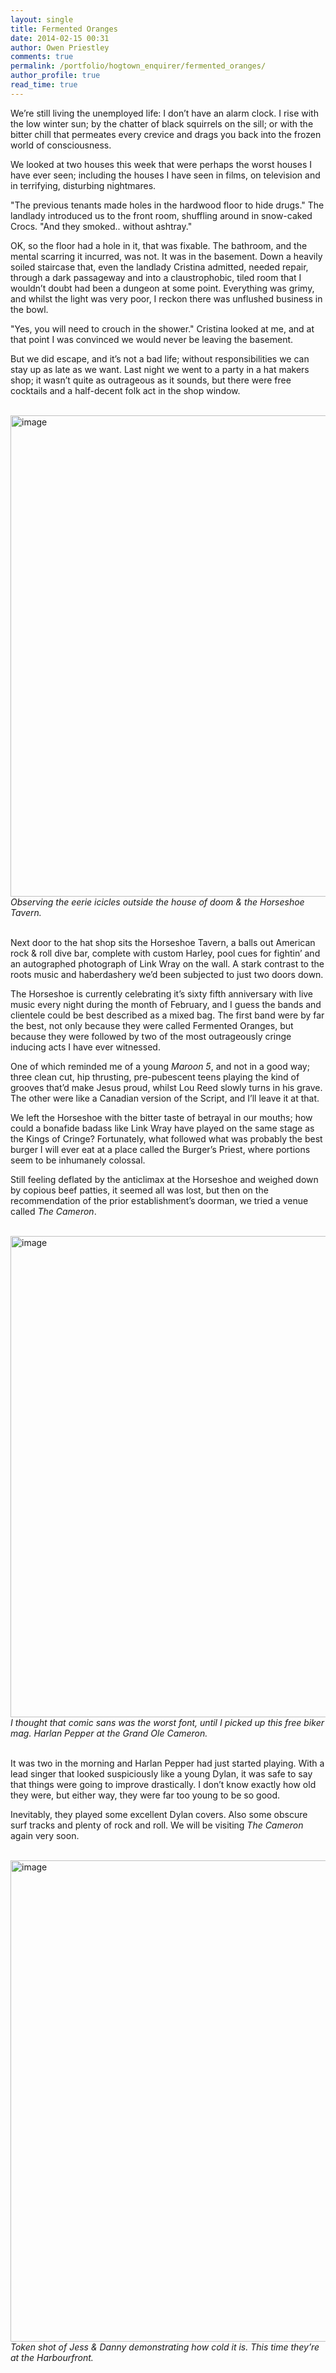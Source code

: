 ```yaml
---
layout: single
title: Fermented Oranges
date: 2014-02-15 00:31
author: Owen Priestley
comments: true
permalink: /portfolio/hogtown_enquirer/fermented_oranges/
author_profile: true
read_time: true
---
```

<p><span>We&#8217;re still living the unemployed life: I don’t have an alarm clock. I rise with the low winter sun; by the chatter of black squirrels on the sill; or with the bitter chill that permeates every crevice and drags you back into the frozen world of consciousness.</span></p>
<p>We looked at two houses this week that were perhaps the worst houses I have ever seen; including the houses I have seen in films, on television and in terrifying, disturbing nightmares.</p>
<p>"The previous tenants made holes in the hardwood floor to hide drugs." The landlady introduced us to the front room, shuffling around in snow-caked Crocs. "And they smoked.. without ashtray."</p>
<p>OK, so the floor had a hole in it, that was fixable. The bathroom, and the mental scarring it incurred, was not. It was in the basement. Down a heavily soiled staircase that, even the landlady Cristina admitted, needed repair, through a dark passageway and into a claustrophobic, tiled room that I wouldn&#8217;t doubt had been a dungeon at some point. Everything was grimy, and whilst the light was very poor, I reckon there was unflushed business in the bowl.</p>
<p>"Yes, you will need to crouch in the shower." Cristina looked at me, and at that point I was convinced we would never be leaving the basement. </p>
<p>But we did escape, and it&#8217;s not a bad life; without responsibilities we can stay up as late as we want. Last night we went to a party in a hat makers shop; it wasn&#8217;t quite as outrageous as it sounds, but there were free cocktails and a half-decent folk act in the shop window.<br /><br /></p>
<p><img alt="image" src="https://31.media.tumblr.com/98b88ffb989085a22fde99a60ad54421/tumblr_inline_n10g18v8pN1rde5ly.jpg" width="770px" /><br /><em>Observing the eerie icicles outside the house of doom &amp; the Horseshoe Tavern.</em></p>
<p><br />Next door to the hat shop sits the Horseshoe Tavern, a balls out American rock &amp; roll dive bar, complete with custom Harley, pool cues for fightin&#8217; and an autographed photograph of Link Wray on the wall. A stark contrast to the roots music and haberdashery we&#8217;d been subjected to just two doors down.</p>
<p>The Horseshoe is currently celebrating it&#8217;s sixty fifth anniversary with live music every night during the month of February, and I guess the bands and clientele could be best described as a mixed bag. The first band were by far the best, not only because they were called Fermented Oranges, but because they were followed by two of the most outrageously cringe inducing acts I have ever witnessed.</p>
<p>One of which reminded me of a young <em>Maroon 5</em>, and not in a good way; three clean cut, hip thrusting, pre-pubescent teens playing the kind of grooves that&#8217;d make Jesus proud, whilst Lou Reed slowly turns in his grave. The other were like a Canadian version of the Script, and I&#8217;ll leave it at that.</p>
<p>We left the Horseshoe with the bitter taste of betrayal in our mouths; how could a bonafide badass like Link Wray have played on the same stage as the Kings of Cringe? Fortunately, what followed what was probably the best burger I will ever eat at a place called the Burger&#8217;s Priest, where portions seem to be inhumanely colossal.</p>
<p>Still feeling deflated by the anticlimax at the Horseshoe and weighed down by copious beef patties, it seemed all was lost, but then on the recommendation of the prior establishment&#8217;s doorman, we tried a venue called <em>The Cameron</em>.<br /><br /></p>
<p><img alt="image" src="https://31.media.tumblr.com/122484370d7720f24b297ec6bd5ed5fa/tumblr_inline_n10gl3c1vI1rde5ly.jpg" width="770px" /><br /><em>I thought that comic sans was the worst font, until I picked up this free biker mag. Harlan Pepper at the Grand Ole Cameron.</em></p>
<p><br />It was two in the morning and Harlan Pepper had just started playing. With a lead singer that looked suspiciously like a young Dylan, it was safe to say that things were going to improve drastically. I don&#8217;t know exactly how old they were, but either way, they were far too young to be so good. </p>
<p>Inevitably, they played some excellent Dylan covers. Also some obscure surf tracks and plenty of rock and roll. We will be visiting <em>The Cameron</em> again very soon.<br /><em><br /></em></p>
<p><img alt="image" src="https://31.media.tumblr.com/4683f59d8be89da8d42d9f3bde36c6fe/tumblr_inline_n10gc0YprG1rde5ly.jpg" width="770px" /><br /><em>Token shot of Jess &amp; Danny demonstrating how cold it is. This time they&#8217;re at the Harbourfront.</em></p>
